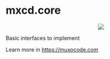 # mxcd.core

<p align="center">
  <img src="https://muxocode.com/branding.png">
</p>

Basic interfaces to implement

Learn more in https://muxocode.com